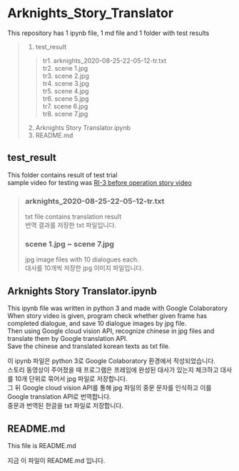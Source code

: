 # Arknights_Story_Translator

This repository has 1 ipynb file, 1 md file and 1 folder with test results

> 1. test_result
>> tr1. arknights_2020-08-25-22-05-12-tr.txt\
>> tr2. scene 1.jpg\
>> tr3. scene 2.jpg\
>> tr4. scene 3.jpg\
>> tr5. scene 4.jpg\
>> tr6. scene 5.jpg\
>> tr7. scene 6.jpg\
>> tr8. scene 7.jpg
> 2. Arknights Story Translator.ipynb
> 3. README.md

## test_result

This folder contains result of test trial\
sample video for testing was [RI-3 before operation story video](https://drive.google.com/file/d/1Ox_66tuYEsFA5C9Eh9oAad4vf1d9XjKe/view?usp=sharing)

> ### arknights_2020-08-25-22-05-12-tr.txt
> txt file contains translation result\
> 번역 결과를 저장한 txt 파일입니다.
>
> ### scene 1.jpg ~ scene 7.jpg
> jpg image files with 10 dialogues each.\
> 대사를 10개씩 저장한 jpg 이미지 파일입니다.

## Arknights Story Translator.ipynb

This ipynb file was written in python 3 and made with Google Colaboratory\
When story video is given, program check whether given frame has completed dialogue, and save 10 dialogue images by jpg file.\
Then using Google cloud vision API, recognize chinese in jpg files and translate them by Google translation API.\
Save the chinese and translated korean texts as txt file.

이 ipynb 파일은 python 3로 Google Colaboratory 환경에서 작성되었습니다.\
스토리 동영상이 주어졌을 때 프로그램은 프레임에 완성된 대사가 있는지 체크하고 대사를 10개 단위로 묶어서 jpg 파일로 저장합니다.\
그 뒤 Google cloud vision API를 통해 jpg 파일의 중문 문자를 인식하고 이를 Google translation API로 번역합니다.\
중문과 번역된 한글을 txt 파일로 저장합니다.

## README.md

This file is README.md

지금 이 파일이 README.md 입니다.


